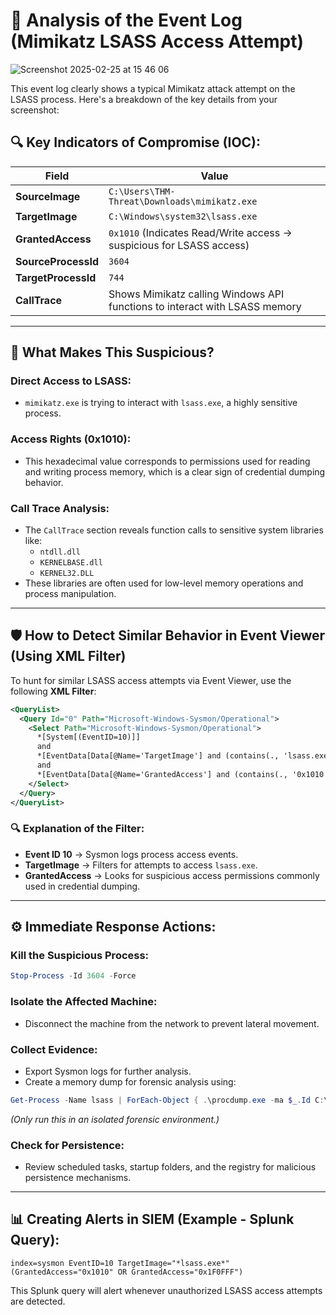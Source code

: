 # 🚩 Analysis of the Event Log (Mimikatz LSASS Access Attempt)

![Screenshot 2025-02-25 at 15 46 06](https://github.com/user-attachments/assets/29497640-aa16-4e38-97f0-1fb1ec82cd41)

This event log clearly shows a typical Mimikatz attack attempt on the LSASS process. Here's a breakdown of the key details from your screenshot:

## 🔍 Key Indicators of Compromise (IOC):

| **Field**           | **Value**                                                                |
|---------------------|--------------------------------------------------------------------------|
| **SourceImage**     | `C:\Users\THM-Threat\Downloads\mimikatz.exe`                         |
| **TargetImage**     | `C:\Windows\system32\lsass.exe`                                       |
| **GrantedAccess**   | `0x1010` (Indicates Read/Write access → suspicious for LSASS access)     |
| **SourceProcessId** | `3604`                                                                   |
| **TargetProcessId** | `744`                                                                    |
| **CallTrace**       | Shows Mimikatz calling Windows API functions to interact with LSASS memory |

---

## 🚨 What Makes This Suspicious?

### Direct Access to LSASS:
- `mimikatz.exe` is trying to interact with `lsass.exe`, a highly sensitive process.

### Access Rights (0x1010):
- This hexadecimal value corresponds to permissions used for reading and writing process memory, which is a clear sign of credential dumping behavior.

### Call Trace Analysis:
- The `CallTrace` section reveals function calls to sensitive system libraries like:
  - `ntdll.dll`
  - `KERNELBASE.dll`
  - `KERNEL32.DLL`
- These libraries are often used for low-level memory operations and process manipulation.

---

## 🛡️ How to Detect Similar Behavior in Event Viewer (Using XML Filter)

To hunt for similar LSASS access attempts via Event Viewer, use the following **XML Filter**:

```xml
<QueryList>
  <Query Id="0" Path="Microsoft-Windows-Sysmon/Operational">
    <Select Path="Microsoft-Windows-Sysmon/Operational">
      *[System[(EventID=10)]]
      and
      *[EventData[Data[@Name='TargetImage'] and (contains(., 'lsass.exe'))]]
      and
      *[EventData[Data[@Name='GrantedAccess'] and (contains(., '0x1010') or contains(., '0x1410') or contains(., '0x1F0FFF'))]]
    </Select>
  </Query>
</QueryList>
```

### 🔍 Explanation of the Filter:
- **Event ID 10** → Sysmon logs process access events.
- **TargetImage** → Filters for attempts to access `lsass.exe`.
- **GrantedAccess** → Looks for suspicious access permissions commonly used in credential dumping.

---

## ⚙️ Immediate Response Actions:

### Kill the Suspicious Process:

```powershell
Stop-Process -Id 3604 -Force
```

### Isolate the Affected Machine:
- Disconnect the machine from the network to prevent lateral movement.

### Collect Evidence:

- Export Sysmon logs for further analysis.
- Create a memory dump for forensic analysis using:

```powershell
Get-Process -Name lsass | ForEach-Object { .\procdump.exe -ma $_.Id C:\Dumps\lsass_dump.dmp }
```
*(Only run this in an isolated forensic environment.)*

### Check for Persistence:
- Review scheduled tasks, startup folders, and the registry for malicious persistence mechanisms.

---

## 📊 Creating Alerts in SIEM (Example - Splunk Query):

```spl
index=sysmon EventID=10 TargetImage="*lsass.exe*" (GrantedAccess="0x1010" OR GrantedAccess="0x1F0FFF")
```

This Splunk query will alert whenever unauthorized LSASS access attempts are detected.
